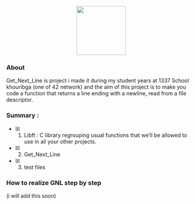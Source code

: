 
<p align="center">
    <img src="https://i.imgur.com/jm1e5Hk.jpg" height="130">
</p>

### About 
Get_Next_Line is project i made it during my student years at 1337 School khouribga (one of 42 network) and the aim of this project is to make you code a function that returns a line ending with a newline, read from a file descriptor.

### Summary :

- [x] 01. Libft : C library regrouping usual functions that we’ll be allowed to use in all your other projects.
- [x] 02. Get_Next_Line
- [x] 03. test files 

### How to realize GNL step by step 

(i will add this soon)
